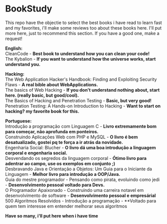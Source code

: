# BookStudy
This repo have the objectie to select the best books i have read to learn fast and my favorites, i'll make some reviews too about these books here. I'll put more here, just to recommend this section. If you have a good one, make a request!  

**English:**  
CleanCode - **Best book to understand how you can clean your code!**  
The Kybalion - **If you want to understand how the universe works, start understand you.**
  
  
  
**Hacking:**  
The Web Application Hacker's Handbook: Finding and Exploiting Security Flaws  - **A real bible about WebApplications.**  
The basics of Web Hacking - **If you don't understand nothing about, start here. (really basic, but good/cool).**  
The Basics of Hacking and Penetration Testing - **Basic, but very good!**  
Penetration Testing: A Hands-on Introduction to Hacking  - **Want to start on hacking? my favorite book for this.**  
  
  
  
**Portuguese:**  
Introdução a programação com Linguagem C - **Livro extremamente bom para começar, não aprofunda em ponteiros.**  
Construindo Aplicações Web com PHP e MySQL - **O livro é bem desatualizado, gostei pq te força a ir atrás da novidade.**  
Engenharia Social: Blucher - **O livro dá uma boa introdução a linguagem corporal e engenharia social.**  
Desvendando os segredos da linguagem corporal - **Ótimo livro para adentrar ao campo, use os exemplos em conjunto ;)**  
Desbravando Java e Orientação a Objetos: Um Guia para o Iniciante da Linguagem - **Melhor livro para introdução a OOP/Java.**  
Guia do mestre programador - Pensando como pirata, evoluindo como jedi  - **Desenvolvimento pessoal voltado para Devs.**  
O Programador Apaixonado - Construindo uma carreira notavel em desenvolvimento de software - **Desenvolvimento pessoal e empresárial**  
500 Algoritmos Resolvidos - Introdução a programação - **Voltado para quem tem interesse em entender melhorar seus algoritmos
  
  
 
**Have so many, i'll put here when i have time**
